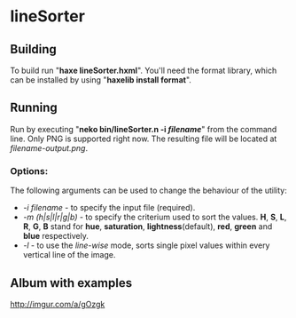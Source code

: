 # lineSorter
## Building
To build run "__haxe lineSorter.hxml__".
You'll need the format library, which can be installed by using "__haxelib install format__".

## Running
Run by executing "__neko bin/lineSorter.n -i *filename*__" from the command line. Only PNG is supported right now.
The resulting file will be located at *filename-output.png*.

### Options:
The following arguments can be used to change the behaviour of the utility:
* *-i filename* - to specify the input file (required).
* *-m (h|s|l|r|g|b)* - to specify the criterium used to sort the values. **H**, **S**, **L**, **R**, **G**, **B** stand for **hue**, **saturation**, **lightness**(default), **red**, **green** and **blue** respectively.
* *-l* - to use the *line-wise* mode, sorts single pixel values within every vertical line of the image.

## Album with examples
http://imgur.com/a/gOzgk